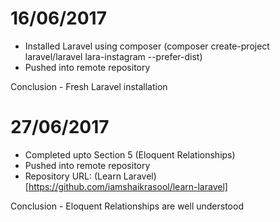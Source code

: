 # 16/06/2017

- Installed Laravel using composer (composer create-project laravel/laravel lara-instagram --prefer-dist)
- Pushed into remote repository

Conclusion - Fresh Laravel installation

# 27/06/2017

- Completed upto Section 5 (Eloquent Relationships)
- Pushed into remote repository
- Repository URL: (Learn Laravel)[https://github.com/iamshaikrasool/learn-laravel]

Conclusion - Eloquent Relationships are well understood